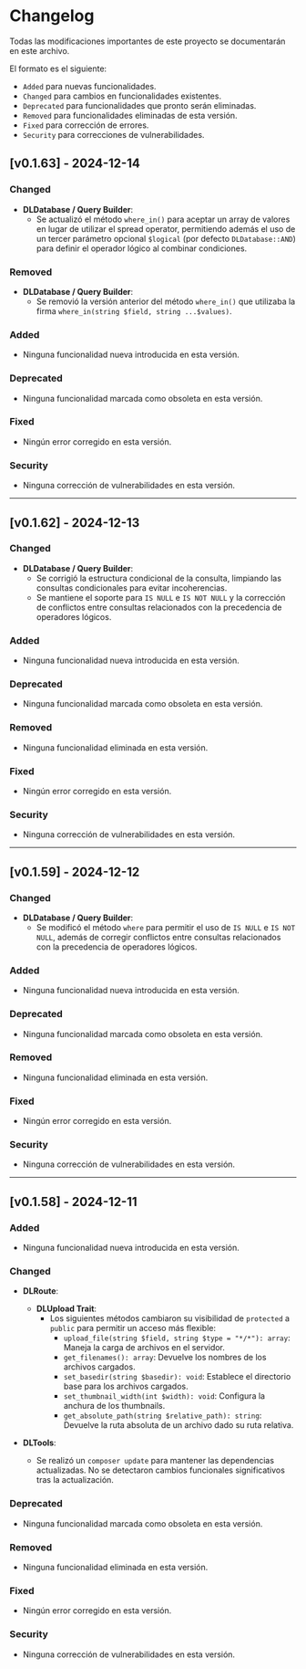 # Changelog

Todas las modificaciones importantes de este proyecto se documentarán en este archivo.

El formato es el siguiente:

- `Added` para nuevas funcionalidades.
- `Changed` para cambios en funcionalidades existentes.
- `Deprecated` para funcionalidades que pronto serán eliminadas.
- `Removed` para funcionalidades eliminadas de esta versión.
- `Fixed` para corrección de errores.
- `Security` para correcciones de vulnerabilidades.

## [v0.1.63] - 2024-12-14

### Changed

- **DLDatabase / Query Builder**:
  - Se actualizó el método `where_in()` para aceptar un array de valores en lugar de utilizar el spread operator, permitiendo además el uso de un tercer parámetro opcional `$logical` (por defecto `DLDatabase::AND`) para definir el operador lógico al combinar condiciones.
  
### Removed

- **DLDatabase / Query Builder**:
  - Se removió la versión anterior del método `where_in()` que utilizaba la firma `where_in(string $field, string ...$values)`.

### Added

- Ninguna funcionalidad nueva introducida en esta versión.

### Deprecated

- Ninguna funcionalidad marcada como obsoleta en esta versión.

### Fixed

- Ningún error corregido en esta versión.

### Security

- Ninguna corrección de vulnerabilidades en esta versión.

---

## [v0.1.62] - 2024-12-13

### Changed

- **DLDatabase / Query Builder**:
  - Se corrigió la estructura condicional de la consulta, limpiando las consultas condicionales para evitar incoherencias.
  - Se mantiene el soporte para `IS NULL` e `IS NOT NULL` y la corrección de conflictos entre consultas relacionados con la precedencia de operadores lógicos.

### Added

- Ninguna funcionalidad nueva introducida en esta versión.

### Deprecated

- Ninguna funcionalidad marcada como obsoleta en esta versión.

### Removed

- Ninguna funcionalidad eliminada en esta versión.

### Fixed

- Ningún error corregido en esta versión.

### Security

- Ninguna corrección de vulnerabilidades en esta versión.

---

## [v0.1.59] - 2024-12-12

### Changed

- **DLDatabase / Query Builder**:
  - Se modificó el método `where` para permitir el uso de `IS NULL` e `IS NOT NULL`, además de corregir conflictos entre consultas relacionados con la precedencia de operadores lógicos.

### Added

- Ninguna funcionalidad nueva introducida en esta versión.

### Deprecated

- Ninguna funcionalidad marcada como obsoleta en esta versión.

### Removed

- Ninguna funcionalidad eliminada en esta versión.

### Fixed

- Ningún error corregido en esta versión.

### Security

- Ninguna corrección de vulnerabilidades en esta versión.

---

## [v0.1.58] - 2024-12-11

### Added

- Ninguna funcionalidad nueva introducida en esta versión.

### Changed

- **DLRoute**:

  - **DLUpload Trait**:
    - Los siguientes métodos cambiaron su visibilidad de `protected` a `public` para permitir un acceso más flexible:
      - `upload_file(string $field, string $type = "*/*"): array`: Maneja la carga de archivos en el servidor.
      - `get_filenames(): array`: Devuelve los nombres de los archivos cargados.
      - `set_basedir(string $basedir): void`: Establece el directorio base para los archivos cargados.
      - `set_thumbnail_width(int $width): void`: Configura la anchura de los thumbnails.
      - `get_absolute_path(string $relative_path): string`: Devuelve la ruta absoluta de un archivo dado su ruta relativa.

- **DLTools**:
  - Se realizó un `composer update` para mantener las dependencias actualizadas. No se detectaron cambios funcionales significativos tras la actualización.

### Deprecated

- Ninguna funcionalidad marcada como obsoleta en esta versión.

### Removed

- Ninguna funcionalidad eliminada en esta versión.

### Fixed

- Ningún error corregido en esta versión.

### Security

- Ninguna corrección de vulnerabilidades en esta versión.